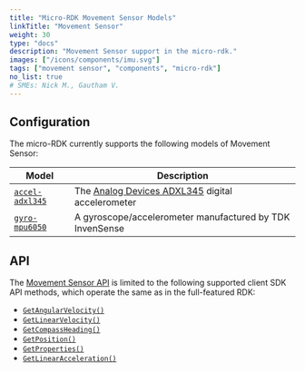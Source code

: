 ```yaml
---
title: "Micro-RDK Movement Sensor Models"
linkTitle: "Movement Sensor"
weight: 30
type: "docs"
description: "Movement Sensor support in the micro-rdk."
images: ["/icons/components/imu.svg"]
tags: ["movement sensor", "components", "micro-rdk"]
no_list: true
# SMEs: Nick M., Gautham V.
---
```


## Configuration

The micro-RDK currently supports the following models of Movement Sensor:

<!-- prettier-ignore -->
| Model |Description |
| ----- | ---------- |
| [`accel-adxl345`](accel-adxl345/) | The [Analog Devices ADXL345](https://www.analog.com/en/products/adxl345.html) digital accelerometer |
| [`gyro-mpu6050`](gyro-mpu6050/) | A gyroscope/accelerometer manufactured by TDK InvenSense |

## API

The [Movement Sensor API](/components/movement-sensor/#api) is limited to the following supported client SDK API methods, which operate the same as in the full-featured RDK:

- [`GetAngularVelocity()`](/components/movement-sensor/#getangularvelocity)
- [`GetLinearVelocity()`](/components/movement-sensor/#getlinearvelocity)
- [`GetCompassHeading()`](/components/movement-sensor/#getcompassheading)
- [`GetPosition()`](/components/movement-sensor/#getposition)
- [`GetProperties()`](/components/movement-sensor/#getproperties)
- [`GetLinearAcceleration()`](/components/movement-sensor/#getlinearacceleration)
